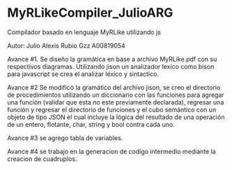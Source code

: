 # MyRLikeCompiler_JulioARG
Compilador basado en lenguaje MyRLike utilizando js

Autor: 
    Julio Alexis Rubio Gzz
    A00819054

Avance #1. Se diseño la gramática en base a archivo MyRLike.pdf con su respectivos diagramas. Utilizando jison un analizador lexico como bison para javascript se crea el analizar léxico y sintactico.

Avance #2 Se modificó la gramático del archivo jison, se creo el directorio de procedimientos utilizando un diccionario con las funciones para agregar una función (validar que esta no este previamente declarada), regresar una función y regresar el directorio de funciones y el cubo semántico con un objeto de tipo JSON el cual incluye la lógica del resultado de una operación de un entero, flotante, char, string y bool contra cada uno. 

Avance #3 se agrego tabla de variables.

Avance #4 se trabajo en la generacion de codigo intermedio mediante la creacion de cuadruplos.